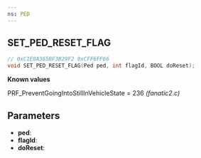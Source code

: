 ```yaml
---
ns: PED
---
```

## SET_PED_RESET_FLAG

```c
// 0xC1E8A365BF3B29F2 0xCFF6FF66
void SET_PED_RESET_FLAG(Ped ped, int flagId, BOOL doReset);
```

**Known values**

PRF_PreventGoingIntoStillInVehicleState = 236 *(fanatic2.c)*


## Parameters
* **ped**: 
* **flagId**: 
* **doReset**: 
